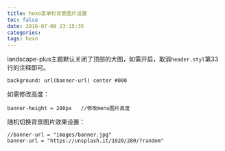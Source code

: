 ```yaml
---
title: hexo菜单栏背景图片设置
toc: false
date: 2016-07-08 23:15:35
categories:
tags: hexo
---
```


landscape-plus主题默认关闭了顶部的大图，如需开启，取消`header.styl`第33行的注释即可。

```styl themes/landscape-plus/source/css/_partial/header.styl
background: url(banner-url) center #000 
```

如需修改高度：
``` styl hexo\themes\landscape-plus\source\css\_variables.styl
banner-height = 280px   //修改menu图片高度
```

随机切换背景图片效果设置：
``` styl hexo\themes\landscape-plus\source\css\_variables.styl
//banner-url = "images/banner.jpg"
banner-url = "https://unsplash.it/1920/280/?random"
```
